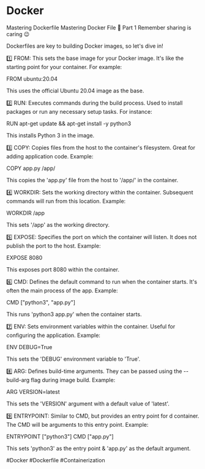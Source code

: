 # Docker
Mastering Dockerfile
Mastering Docker File 🐳
Part 1
Remember sharing is caring 😉

Dockerfiles are key to building Docker images, so let's dive in! 

1️⃣ FROM: This sets the base image for your Docker image. It's like the starting point for your container. For example:

FROM ubuntu:20.04

This uses the official Ubuntu 20.04 image as the base.

2️⃣ RUN: Executes commands during the build process. Used to install packages or run any necessary setup tasks. For instance:

RUN apt-get update && apt-get install -y python3

This installs Python 3 in the image.

3️⃣ COPY: Copies files from the host to the container's filesystem. Great for adding application code. Example:

COPY app.py /app/

This copies the 'app.py' file from the host to '/app/' in the container.

4️⃣ WORKDIR: Sets the working directory within the container. Subsequent commands will run from this location. Example:

WORKDIR /app

This sets '/app' as the working directory.

5️⃣ EXPOSE: Specifies the port on which the container will listen. It does not publish the port to the host. Example:

EXPOSE 8080

This exposes port 8080 within the container.

6️⃣ CMD: Defines the default command to run when the container starts. It's often the main process of the app. Example:

CMD ["python3", "app.py"]

This runs 'python3 app.py' when the container starts.

7️⃣ ENV: Sets environment variables within the container. Useful for configuring the application. Example:

ENV DEBUG=True

This sets the 'DEBUG' environment variable to 'True'.

8️⃣ ARG: Defines build-time arguments. They can be passed using the --build-arg flag during image build. Example:

ARG VERSION=latest

This sets the 'VERSION' argument with a default value of 'latest'.

9️⃣ ENTRYPOINT: Similar to CMD, but provides an entry point for d container. The CMD will be arguments to this entry point. Example:

ENTRYPOINT ["python3"]
CMD ["app.py"]

This sets 'python3' as the entry point & 'app.py' as the default argument.

#Docker #Dockerfile #Containerization
